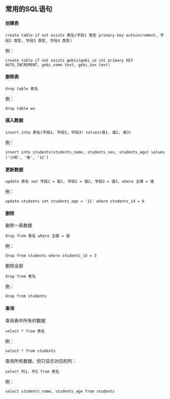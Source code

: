 常用的SQL语句
---

#### 创建表  
	create table if not exists 表名(字段1 类型 primary key autoincrement, 字段2 类型, 字段3 类型, 字段4 类型)  
例：  

	create table if not exists gebis(gebi_id int primary KEY AUTO_INCREMENT, gebi_name text, gebi_sex text)
#### 删除表
	drop table 表名  
例：  

	drop table wx
#### 插入数据
	insert into 表名(字段1, 字段2, 字段3) values(值1, 值2, 值3)  
例：

	insert into students(students_name, students_sex, students_age) values ('小明', '男', '12')  
#### 更新数据
	update 表名 set 字段1 = 值1, 字段2 = 值2, 字段3 = 值3, where 主键 = 值  
例：

	update students set students_age = '11' where students_id = 6  
#### 删除  
删除一条数据  
	
	drop from 表名 where 主键 = 值  
例：  

	drop from students where students_id = 3  
删除全部

	drop from 表名  
例：

	drop from students  
#### 查询  
查询表中所有的数据  

	select * from 表名  
例：

	select * from students  
查询所有数据，但只显示对应的列：  

	select 列1, 列2 from 表名  
例：

	select students_name, students_age from students
